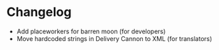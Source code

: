 # Changelog
- Add placeworkers for barren moon (for developers)
- Move hardcoded strings in Delivery Cannon to XML (for translators)

